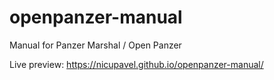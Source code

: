 # openpanzer-manual
Manual for Panzer Marshal / Open Panzer

Live preview: https://nicupavel.github.io/openpanzer-manual/
